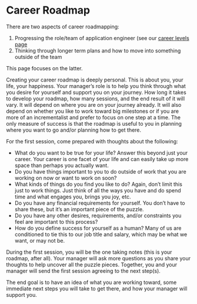 # Career Roadmap

There are two aspects of career roadmapping:

1. Progressing the role/team of application engineer (see our [career levels page](../cs-career-levels.md)
2. Thinking through longer term plans and how to move into something outside of the team

This page focuses on the latter.

Creating your career roadmap is deeply personal. This is about you, your life, your happiness. Your manager’s role is to help you think through what you desire for yourself and support you on your journey. How long it takes to develop your roadmap, how many sessions, and the end result of it will vary. It will depend on where you are on your journey already. It will also depend on whether you like to work toward big milestones or if you are more of an incrementalist and prefer to focus on one step at a time. The only measure of success is that the roadmap is useful to you in planning where you want to go and/or planning how to get there.

For the first session, come prepared with thoughts about the following:

- What do you want to be true for your life? Answer this beyond just your career. Your career is one facet of your life and can easily take up more space than perhaps you actually want.
- Do you have things important to you to do outside of work that you are working on now or want to work on soon?
- What kinds of things do you find you like to do? Again, don’t limit this just to work things. Just think of all the ways you have and do spend time and what engages you, brings you joy, etc.
- Do you have any financial requirements for yourself. You don’t have to share these, but it’s an important piece of the puzzle.
- Do you have any other desires, requirements, and/or constraints you feel are important to this process?
- How do you define success for yourself as a human? Many of us are conditioned to tie this to our job title and salary, which may be what we want, or may not be.

During the first session, you will be the one taking notes (this is your roadmap, after all). Your manager will ask more questions as you share your thoughts to help uncover all the puzzle pieces. Together, you and your manager will send the first session agreeing to the next step(s).

The end goal is to have an idea of what you are working toward, some immediate next steps you will take to get there, and how your manager will support you.
